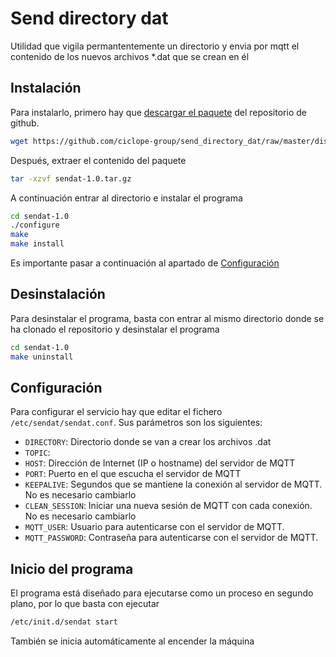 # Send directory dat

Utilidad que vigila permantentemente un directorio y envia por mqtt el contenido de los nuevos 
archivos *.dat que se crean en él

## Instalación

Para instalarlo, primero hay que [descargar el paquete](https://github.com/ciclope-group/send_directory_dat/raw/master/dist/sendat-1.1.tar.gz) del repositorio de github.

```bash
wget https://github.com/ciclope-group/send_directory_dat/raw/master/dist/sendat-1.0.tar.gz
```
Después, extraer el contenido del paquete
```bash
tar -xzvf sendat-1.0.tar.gz
```
A continuación entrar al directorio e instalar el programa

```bash
cd sendat-1.0
./configure
make
make install
```
Es importante pasar a continuación al apartado de [Configuración](#Configuración)

## Desinstalación

Para desinstalar el programa, basta con entrar al mismo directorio donde se ha
clonado el repositorio y desinstalar el programa

```bash
cd sendat-1.0
make uninstall
```

## Configuración

Para configurar el servicio hay que editar el fichero `/etc/sendat/sendat.conf`. Sus
parámetros son los siguientes:

* `DIRECTORY`: Directorio donde se van a crear los archivos .dat
* `TOPIC`:
* `HOST`: Dirección de Internet (IP o hostname) del servidor de MQTT
* `PORT`: Puerto en el que escucha el servidor de MQTT
* `KEEPALIVE`: Segundos que se mantiene la conexión al servidor de MQTT. No es necesario cambiarlo
* `CLEAN_SESSION`: Iniciar una nueva sesión de MQTT con cada conexión. No es necesario cambiarlo
* `MQTT_USER`: Usuario para autenticarse con el servidor de MQTT.
* `MQTT_PASSWORD`: Contraseña para autenticarse con el servidor de MQTT.

## Inicio del programa

El programa está diseñado para ejecutarse como un proceso en segundo plano, por lo que basta con ejecutar

```bash
/etc/init.d/sendat start
```
También se inicia automáticamente al encender la máquina
